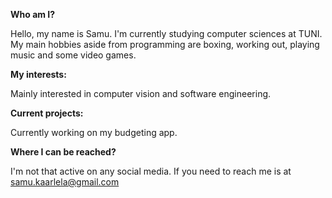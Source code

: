 **Who am I?**

Hello, my name is Samu. I'm currently studying computer sciences at TUNI.
My main hobbies aside from programming are boxing, working out, playing music and some video games.

**My interests:**

Mainly interested in computer vision and software engineering.

**Current projects:**

Currently working on my budgeting app.

**Where I can be reached?**

I'm not that active on any social media.
If you need to reach me is at samu.kaarlela@gmail.com
